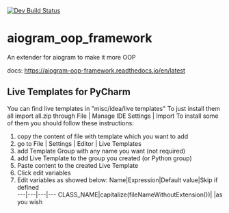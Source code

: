 [![Dev Build Status](https://travis-ci.com/drforse/aiogram_oop_framework.svg?branch=master)](https://travis-ci.com/drforse/aiogram_oop_framework)  

# aiogram_oop_framework
An extender for aiogram to make it more OOP

docs: https://aiogram-oop-framework.readthedocs.io/en/latest


## Live Templates for PyCharm
You can find live templates in "misc/idea/live templates"
To just install them all import all.zip through File | Manage IDE Settings | Import
To install some of them you should follow these instructions:
1) copy the content of file with template which you want to add
2) go to File | Settings | Editor | Live Templates
3) add Template Group with any name you want (not required)
4) add Live Template to the group you created (or Python group)
5) Paste content to the created Live Template
6) Click edit variables
7) Edit variables as showed below:
    Name|Expression|Default value|Skip if defined   
    ---|---|---|---
    CLASS_NAME|capitalize(fileNameWithoutExtension())|   |as you wish
